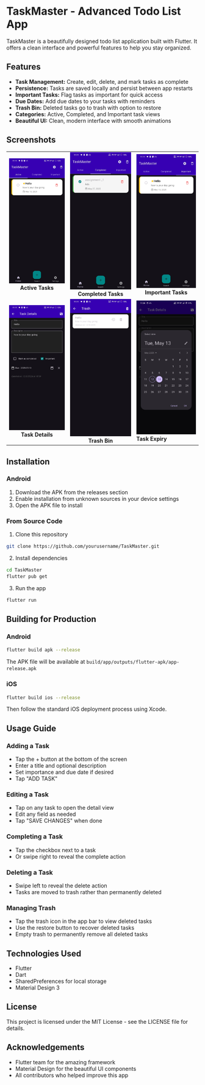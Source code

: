 # TaskMaster - Advanced Todo List App

TaskMaster is a beautifully designed todo list application built with Flutter. It offers a clean interface and powerful features to help you stay organized.

## Features

- **Task Management:** Create, edit, delete, and mark tasks as complete
- **Persistence:** Tasks are saved locally and persist between app restarts
- **Important Tasks:** Flag tasks as important for quick access
- **Due Dates:** Add due dates to your tasks with reminders
- **Trash Bin:** Deleted tasks go to trash with option to restore
- **Categories:** Active, Completed, and Important task views
- **Beautiful UI:** Clean, modern interface with smooth animations

## Screenshots

<table>
    <tr>
        <td align="center">
            <img src="screenshots/Screenshot_20250512_231117.jpg" alt="Active Tasks" width="250"/><br/>
            <b>Active Tasks</b>
        </td>
        <td align="center">
            <img src="screenshots/Screenshot_20250512_231120.jpg" alt="Completed Tasks" width="250"/><br/>
            <b>Completed Tasks</b>
        </td>
        <td align="center">
            <img src="screenshots/Screenshot_20250512_231125.jpg" alt="Important Tasks" width="250"/><br/>
            <b>Important Tasks</b>
        </td>
    </tr>
    <tr>
        <td align="center">
            <img src="screenshots/Screenshot_20250512_231131.jpg" alt="Task Details" width="250"/><br/>
            <b>Task Details</b>
        </td>
        <td align="center">
            <img src="screenshots/Screenshot_20250512_231147.jpg" alt="Trash Bin" width="250"/><br/>
            <b>Trash Bin</b>
        </td>
        <td align="centre">
            <img src="screenshots/Screenshot_20250512_232437.jpg" alt="Trash Bin" width="250"/><br/>
            <b>Task Expiry</b>
        </td>
    </tr>
</table>

## Installation

### Android

1. Download the APK from the releases section
2. Enable installation from unknown sources in your device settings
3. Open the APK file to install

### From Source Code

1. Clone this repository
```bash
git clone https://github.com/yourusername/TaskMaster.git
```

2. Install dependencies
```bash
cd TaskMaster
flutter pub get
```

3. Run the app
```bash
flutter run
```

## Building for Production

### Android

```bash
flutter build apk --release
```
The APK file will be available at `build/app/outputs/flutter-apk/app-release.apk`

### iOS

```bash
flutter build ios --release
```
Then follow the standard iOS deployment process using Xcode.

## Usage Guide

### Adding a Task
- Tap the + button at the bottom of the screen
- Enter a title and optional description
- Set importance and due date if desired
- Tap "ADD TASK"

### Editing a Task
- Tap on any task to open the detail view
- Edit any field as needed
- Tap "SAVE CHANGES" when done

### Completing a Task
- Tap the checkbox next to a task
- Or swipe right to reveal the complete action

### Deleting a Task
- Swipe left to reveal the delete action
- Tasks are moved to trash rather than permanently deleted

### Managing Trash
- Tap the trash icon in the app bar to view deleted tasks
- Use the restore button to recover deleted tasks
- Empty trash to permanently remove all deleted tasks

## Technologies Used

- Flutter
- Dart
- SharedPreferences for local storage
- Material Design 3

## License

This project is licensed under the MIT License - see the LICENSE file for details.

## Acknowledgements

- Flutter team for the amazing framework
- Material Design for the beautiful UI components
- All contributors who helped improve this app

